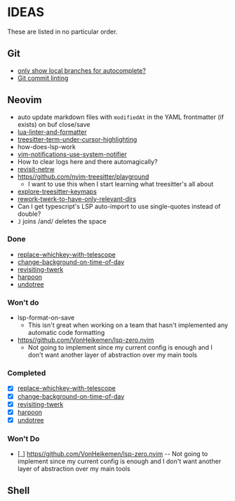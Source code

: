 # IDEAS

These are listed in no particular order.

## Git

- [only show local branches for autocomplete?](./git-autocomplete-branches.md)
- [Git commit linting](./git-commit-linting.md)

## Neovim

- auto update markdown files with `modifiedAt` in the YAML frontmatter (if exists) on buf close/save
- [lua-linter-and-formatter](./lua-linter-and-formatter.md)
- [treesitter-term-under-cursor-highlighting](./treesitter-term-under-cursor-highlighting.md)
- how-does-lsp-work
- [vim-notifications-use-system-notifier](./vim-notifications-use-system-notifier.md)
- How to clear logs here and there automagically?
- [revisit-netrw](./revisit-netrw.md)
- [https//github.com/nvim-treesitter/playground](https//github.com/nvim-treesitter/playground)
    - I want to use this when I start learning what treesitter's all about
- [explore-treesitter-keymaps](./explore-treesitter-keymaps.md)
- [rework-twerk-to-have-only-relevant-dirs](./rework-twerk-to-have-only-relevant-dirs.md)
- Can I get typescript's LSP auto-import to use single-quotes instead of double?
- `J` joins /and/ deletes the space

### Done

- [replace-whichkey-with-telescope](./replace-whichkey-with-telescope.md)
- [change-background-on-time-of-day](./change-background-on-time-of-day.md)
- [revisiting-twerk](./revisiting-twerk.md)
- [harpoon](./harpoon.md)
- [undotree](./undotree.md)

### Won't do

- lsp-format-on-save
    - This isn't great when working on a team that hasn't implemented any automatic code formatting
- [https//github.com/VonHeikemen/lsp-zero.nvim](https//github.com/VonHeikemen/lsp-zero.nvim)
    - Not going to implement since my current config is enough and I don't want another layer of abstraction over my main tools

### Completed
   - [x] [replace-whichkey-with-telescope](./replace-whichkey-with-telescope.md)
   - [x] [change-background-on-time-of-day](./change-background-on-time-of-day.md)
   - [x] [revisiting-twerk](./revisiting-twerk.md)
   - [x] [harpoon](./harpoon.md)
   - [x] [undotree](./undotree.md)

### Won't Do
   - [_] [https//github.com/VonHeikemen/lsp-zero.nvim](./https//github.com/VonHeikemen/lsp-zero.nvim.md)
   -- Not going to implement since my current config is enough and I don't want another layer of abstraction over my main tools

## Shell
